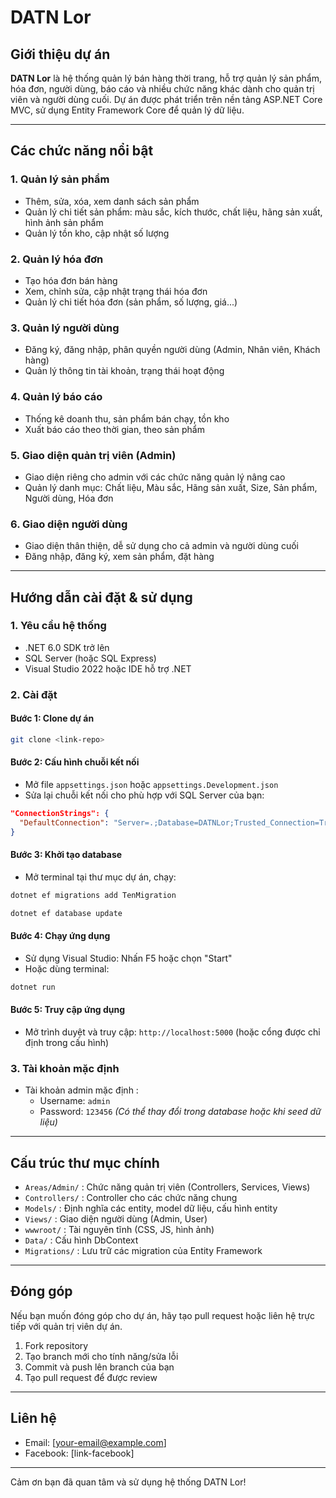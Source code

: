 # DATN Lor

## Giới thiệu dự án

**DATN Lor** là hệ thống quản lý bán hàng thời trang, hỗ trợ quản lý sản phẩm, hóa đơn, người dùng, báo cáo và nhiều chức năng khác dành cho quản trị viên và người dùng cuối. Dự án được phát triển trên nền tảng ASP.NET Core MVC, sử dụng Entity Framework Core để quản lý dữ liệu.

---

## Các chức năng nổi bật

### 1. Quản lý sản phẩm
- Thêm, sửa, xóa, xem danh sách sản phẩm
- Quản lý chi tiết sản phẩm: màu sắc, kích thước, chất liệu, hãng sản xuất, hình ảnh sản phẩm
- Quản lý tồn kho, cập nhật số lượng

### 2. Quản lý hóa đơn
- Tạo hóa đơn bán hàng
- Xem, chỉnh sửa, cập nhật trạng thái hóa đơn
- Quản lý chi tiết hóa đơn (sản phẩm, số lượng, giá...)

### 3. Quản lý người dùng
- Đăng ký, đăng nhập, phân quyền người dùng (Admin, Nhân viên, Khách hàng)
- Quản lý thông tin tài khoản, trạng thái hoạt động

### 4. Quản lý báo cáo
- Thống kê doanh thu, sản phẩm bán chạy, tồn kho
- Xuất báo cáo theo thời gian, theo sản phẩm

### 5. Giao diện quản trị viên (Admin)
- Giao diện riêng cho admin với các chức năng quản lý nâng cao
- Quản lý danh mục: Chất liệu, Màu sắc, Hãng sản xuất, Size, Sản phẩm, Người dùng, Hóa đơn

### 6. Giao diện người dùng
- Giao diện thân thiện, dễ sử dụng cho cả admin và người dùng cuối
- Đăng nhập, đăng ký, xem sản phẩm, đặt hàng

---

## Hướng dẫn cài đặt & sử dụng

### 1. Yêu cầu hệ thống
- .NET 6.0 SDK trở lên
- SQL Server (hoặc SQL Express)
- Visual Studio 2022 hoặc IDE hỗ trợ .NET

### 2. Cài đặt

#### Bước 1: Clone dự án
```bash
git clone <link-repo>
```

#### Bước 2: Cấu hình chuỗi kết nối
- Mở file `appsettings.json` hoặc `appsettings.Development.json`
- Sửa lại chuỗi kết nối cho phù hợp với SQL Server của bạn:
```json
"ConnectionStrings": {
  "DefaultConnection": "Server=.;Database=DATNLor;Trusted_Connection=True;MultipleActiveResultSets=true"
}
```

#### Bước 3: Khởi tạo database
- Mở terminal tại thư mục dự án, chạy:
```bash
dotnet ef migrations add TenMigration
```

```bash
dotnet ef database update
```

#### Bước 4: Chạy ứng dụng
- Sử dụng Visual Studio: Nhấn F5 hoặc chọn "Start"
- Hoặc dùng terminal:
```bash
dotnet run
```

#### Bước 5: Truy cập ứng dụng
- Mở trình duyệt và truy cập: `http://localhost:5000` (hoặc cổng được chỉ định trong cấu hình)

### 3. Tài khoản mặc định
- Tài khoản admin mặc định :
  - Username: `admin`
  - Password: `123456`
  *(Có thể thay đổi trong database hoặc khi seed dữ liệu)*

---

## Cấu trúc thư mục chính

- `Areas/Admin/` : Chức năng quản trị viên (Controllers, Services, Views)
- `Controllers/` : Controller cho các chức năng chung
- `Models/` : Định nghĩa các entity, model dữ liệu, cấu hình entity
- `Views/` : Giao diện người dùng (Admin, User)
- `wwwroot/` : Tài nguyên tĩnh (CSS, JS, hình ảnh)
- `Data/` : Cấu hình DbContext
- `Migrations/` : Lưu trữ các migration của Entity Framework

---

## Đóng góp

Nếu bạn muốn đóng góp cho dự án, hãy tạo pull request hoặc liên hệ trực tiếp với quản trị viên dự án.

1. Fork repository
2. Tạo branch mới cho tính năng/sửa lỗi
3. Commit và push lên branch của bạn
4. Tạo pull request để được review

---

## Liên hệ

- Email: [your-email@example.com]
- Facebook: [link-facebook]

---

Cảm ơn bạn đã quan tâm và sử dụng hệ thống DATN Lor! 